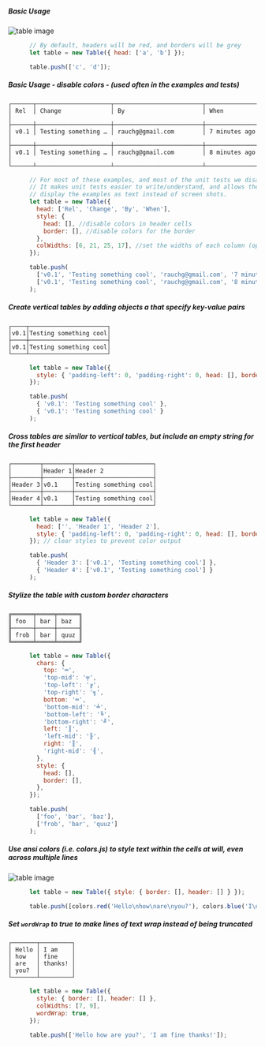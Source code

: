 ##### Basic Usage
![table image](./examples/screenshots/basic-usage-with-colors.png)
```javascript
      // By default, headers will be red, and borders will be grey
      let table = new Table({ head: ['a', 'b'] });

      table.push(['c', 'd']);

```


##### Basic Usage - disable colors - (used often in the examples and tests)
    ┌──────┬─────────────────────┬─────────────────────────┬─────────────────┐
    │ Rel  │ Change              │ By                      │ When            │
    ├──────┼─────────────────────┼─────────────────────────┼─────────────────┤
    │ v0.1 │ Testing something … │ rauchg@gmail.com        │ 7 minutes ago   │
    ├──────┼─────────────────────┼─────────────────────────┼─────────────────┤
    │ v0.1 │ Testing something … │ rauchg@gmail.com        │ 8 minutes ago   │
    └──────┴─────────────────────┴─────────────────────────┴─────────────────┘
```javascript
      // For most of these examples, and most of the unit tests we disable colors.
      // It makes unit tests easier to write/understand, and allows these pages to
      // display the examples as text instead of screen shots.
      let table = new Table({
        head: ['Rel', 'Change', 'By', 'When'],
        style: {
          head: [], //disable colors in header cells
          border: [], //disable colors for the border
        },
        colWidths: [6, 21, 25, 17], //set the widths of each column (optional)
      });

      table.push(
        ['v0.1', 'Testing something cool', 'rauchg@gmail.com', '7 minutes ago'],
        ['v0.1', 'Testing something cool', 'rauchg@gmail.com', '8 minutes ago']
      );

```


##### Create vertical tables by adding objects a that specify key-value pairs
    ┌────┬──────────────────────┐
    │v0.1│Testing something cool│
    ├────┼──────────────────────┤
    │v0.1│Testing something cool│
    └────┴──────────────────────┘
```javascript
      let table = new Table({
        style: { 'padding-left': 0, 'padding-right': 0, head: [], border: [] },
      });

      table.push(
        { 'v0.1': 'Testing something cool' },
        { 'v0.1': 'Testing something cool' }
      );

```


##### Cross tables are similar to vertical tables, but include an empty string for the first header
    ┌────────┬────────┬──────────────────────┐
    │        │Header 1│Header 2              │
    ├────────┼────────┼──────────────────────┤
    │Header 3│v0.1    │Testing something cool│
    ├────────┼────────┼──────────────────────┤
    │Header 4│v0.1    │Testing something cool│
    └────────┴────────┴──────────────────────┘
```javascript
      let table = new Table({
        head: ['', 'Header 1', 'Header 2'],
        style: { 'padding-left': 0, 'padding-right': 0, head: [], border: [] },
      }); // clear styles to prevent color output

      table.push(
        { 'Header 3': ['v0.1', 'Testing something cool'] },
        { 'Header 4': ['v0.1', 'Testing something cool'] }
      );

```


##### Stylize the table with custom border characters
    ╔══════╤═════╤══════╗
    ║ foo  │ bar │ baz  ║
    ╟──────┼─────┼──────╢
    ║ frob │ bar │ quuz ║
    ╚══════╧═════╧══════╝
```javascript
      let table = new Table({
        chars: {
          top: '═',
          'top-mid': '╤',
          'top-left': '╔',
          'top-right': '╗',
          bottom: '═',
          'bottom-mid': '╧',
          'bottom-left': '╚',
          'bottom-right': '╝',
          left: '║',
          'left-mid': '╟',
          right: '║',
          'right-mid': '╢',
        },
        style: {
          head: [],
          border: [],
        },
      });

      table.push(
        ['foo', 'bar', 'baz'],
        ['frob', 'bar', 'quuz']
      );

```


##### Use ansi colors (i.e. colors.js) to style text within the cells at will, even across multiple lines
![table image](./examples/screenshots/multi-line-colors.png)
```javascript
      let table = new Table({ style: { border: [], header: [] } });

      table.push([colors.red('Hello\nhow\nare\nyou?'), colors.blue('I\nam\nfine\nthanks!')]);

```


##### Set `wordWrap` to true to make lines of text wrap instead of being truncated
    ┌───────┬─────────┐
    │ Hello │ I am    │
    │ how   │ fine    │
    │ are   │ thanks! │
    │ you?  │         │
    └───────┴─────────┘
```javascript
      let table = new Table({
        style: { border: [], header: [] },
        colWidths: [7, 9],
        wordWrap: true,
      });

      table.push(['Hello how are you?', 'I am fine thanks!']);

```

